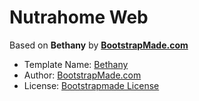 # Nutrahome Web

Based on __Bethany__ by [__BootstrapMade.com__](https://bootstrapmade.com/demo/Bethany/)

- Template Name: [Bethany](https://bootstrapmade.com/demo/Bethany/)
- Author: [BootstrapMade.com](https://bootstrapmade.com/)
- License: [Bootstrapmade License](https://bootstrapmade.com/license/)
